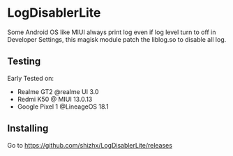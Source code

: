 # LogDisablerLite

Some Android OS like MIUI always print log even if log level turn to off in Developer Settings, this magisk module patch the liblog.so to disable all log.

## Testing

Early Tested on:

- Realme GT2 @realme UI 3.0
- Redmi K50 @ MIUI 13.0.13
- Google Pixel 1 @LineageOS 18.1

## Installing

Go to https://github.com/shizhx/LogDisablerLite/releases 